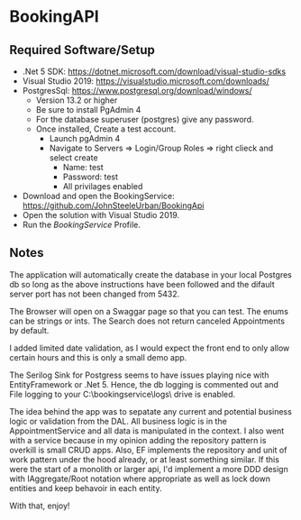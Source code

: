 ﻿# BookingAPI

## Required Software/Setup

- .Net 5 SDK: https://dotnet.microsoft.com/download/visual-studio-sdks
- Visual Studio 2019: https://visualstudio.microsoft.com/downloads/
- PostgresSql:  https://www.postgresql.org/download/windows/
    -  Version 13.2 or higher
    - Be sure to install PgAdmin 4
    - For the database superuser (postgres) give any password.
    - Once installed, Create a test account.
        - Launch pgAdmin 4
        - Navigate to Servers => Login/Group Roles => right clieck and select create
            - Name: test
            - Password: test
            - All privilages enabled 
- Download and open the BookingService: https://github.com/JohnSteeleUrban/BookingApi
- Open the solution with Visual Studio 2019.
- Run the *BookingService* Profile.


## Notes
The application will automatically create the database in your local Postgres db so long as the above instructions have been followed and the difault server port has not been changed from 5432.

The Browser will open on a Swaggar page so that you can test.  The enums can be strings or ints. The Search does not return canceled Appointments by default.

I added limited date validation, as I would expect the front end to only allow certain hours and this is only a small demo app.

The Serilog Sink for Postgress seems to have issues playing nice with EntityFramework or .Net 5.  Hence, the db logging is commented out and File logging to your C:\bookingservice\logs\ drive is enabled.

The idea behind the app was to sepatate any current and potential business logic or validation from the DAL.  All business logic is in the AppointmentService and all data is manipulated in the context.  I also went with a service because in my opinion adding the repository pattern is overkill is small CRUD apps.  Also, EF implements the repository and unit of work pattern under the hood already, or at least something similar.  If this were the start of a monolith or larger api, I'd implement a more DDD design with IAggregate/Root notation where appropriate as well as lock down entities and keep behavoir in each entity.

With that, enjoy!